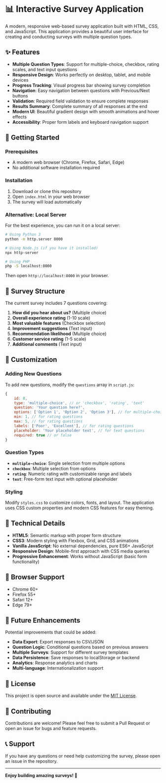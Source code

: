 # 📊 Interactive Survey Application

A modern, responsive web-based survey application built with HTML, CSS, and JavaScript. This application provides a beautiful user interface for creating and conducting surveys with multiple question types.

## ✨ Features

- **Multiple Question Types**: Support for multiple-choice, checkbox, rating scales, and text input questions
- **Responsive Design**: Works perfectly on desktop, tablet, and mobile devices
- **Progress Tracking**: Visual progress bar showing survey completion
- **Navigation**: Easy navigation between questions with Previous/Next buttons
- **Validation**: Required field validation to ensure complete responses
- **Results Summary**: Complete summary of all responses at the end
- **Modern UI**: Beautiful gradient design with smooth animations and hover effects
- **Accessibility**: Proper form labels and keyboard navigation support

## 🚀 Getting Started

### Prerequisites
- A modern web browser (Chrome, Firefox, Safari, Edge)
- No additional software installation required

### Installation
1. Download or clone this repository
2. Open `index.html` in your web browser
3. The survey will load automatically

### Alternative: Local Server
For the best experience, you can run it on a local server:

```bash
# Using Python 3
python -m http.server 8000

# Using Node.js (if you have it installed)
npx http-server

# Using PHP
php -S localhost:8000
```

Then open `http://localhost:8000` in your browser.

## 📝 Survey Structure

The current survey includes 7 questions covering:

1. **How did you hear about us?** (Multiple choice)
2. **Overall experience rating** (1-10 scale)
3. **Most valuable features** (Checkbox selection)
4. **Improvement suggestions** (Text input)
5. **Recommendation likelihood** (Multiple choice)
6. **Customer service rating** (1-5 scale)
7. **Additional comments** (Text input)

## 🎨 Customization

### Adding New Questions
To add new questions, modify the `questions` array in `script.js`:

```javascript
{
    id: 8,
    type: 'multiple-choice', // or 'checkbox', 'rating', 'text'
    question: 'Your question here?',
    options: ['Option 1', 'Option 2', 'Option 3'], // for multiple-choice/checkbox
    min: 1, // for rating questions
    max: 5, // for rating questions
    labels: ['Poor', 'Excellent'], // for rating questions
    placeholder: 'Your placeholder text', // for text questions
    required: true // or false
}
```

### Question Types

- **`multiple-choice`**: Single selection from multiple options
- **`checkbox`**: Multiple selection from options
- **`rating`**: Numeric rating with customizable range and labels
- **`text`**: Free-form text input with optional placeholder

### Styling
Modify `styles.css` to customize colors, fonts, and layout. The application uses CSS custom properties and modern CSS features for easy theming.

## 🔧 Technical Details

- **HTML5**: Semantic markup with proper form structure
- **CSS3**: Modern styling with Flexbox, Grid, and CSS animations
- **Vanilla JavaScript**: No external dependencies, pure ES6+ JavaScript
- **Responsive Design**: Mobile-first approach with CSS media queries
- **Progressive Enhancement**: Works without JavaScript (basic form functionality)

## 📱 Browser Support

- Chrome 60+
- Firefox 55+
- Safari 12+
- Edge 79+

## 🚀 Future Enhancements

Potential improvements that could be added:

- **Data Export**: Export responses to CSV/JSON
- **Question Logic**: Conditional questions based on previous answers
- **Multiple Surveys**: Support for different survey templates
- **Data Persistence**: Save responses to localStorage or backend
- **Analytics**: Response analytics and charts
- **Multi-language**: Internationalization support

## 📄 License

This project is open source and available under the [MIT License](LICENSE).

## 🤝 Contributing

Contributions are welcome! Please feel free to submit a Pull Request or open an issue for bugs and feature requests.

## 📞 Support

If you have any questions or need help customizing the survey, please open an issue in the repository.

---

**Enjoy building amazing surveys! 🎉** 
